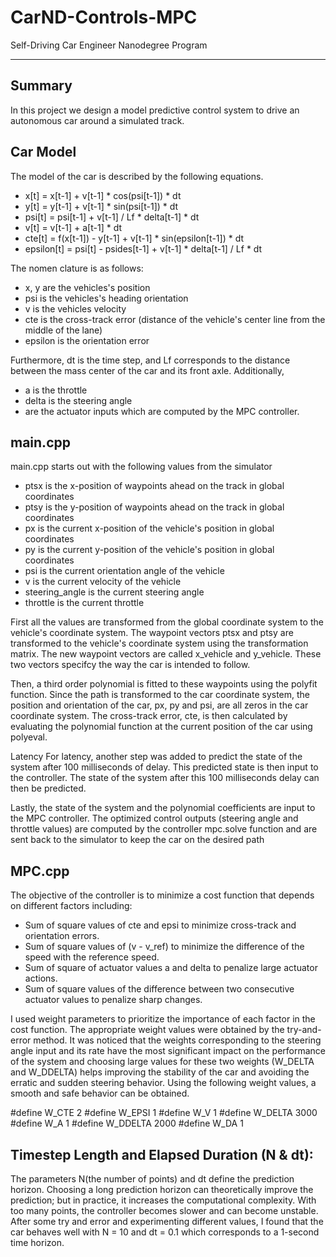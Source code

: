 # CarND-Controls-MPC
Self-Driving Car Engineer Nanodegree Program

---

## Summary

In this project we design a model predictive control system to drive an autonomous car around a simulated track. 

## Car Model

The model of the car is described by the following equations. 

* x[t]    =  x[t-1] + v[t-1] * cos(psi[t-1]) * dt
* y[t]    =  y[t-1] + v[t-1] * sin(psi[t-1]) * dt
* psi[t]  =  psi[t-1] + v[t-1] / Lf * delta[t-1] * dt
* v[t]    =  v[t-1] + a[t-1] * dt
* cte[t]  =  f(x[t-1]) - y[t-1] + v[t-1] * sin(epsilon[t-1]) * dt
* epsilon[t] =  psi[t] - psides[t-1] + v[t-1] * delta[t-1] / Lf * dt

The nomen clature is as follows:

* x, y are the vehicles's position
* psi is the vehicles's heading orientation
* v is the vehicles velocity
* cte is the cross-track error (distance of the vehicle's center line from the middle of the lane)
* epsilon is the orientation error


Furthermore, dt is the time step, and Lf corresponds to the distance between the mass center of the car and its front axle. Additionally,

* a is the throttle
* delta is the steering angle
* are the actuator inputs which are computed by the MPC controller.


## main.cpp

main.cpp starts out with the following values from the simulator

* ptsx is the x-position of waypoints ahead on the track in global coordinates
* ptsy is the y-position of waypoints ahead on the track in global coordinates
* px is the current x-position of the vehicle's position in global coordinates
* py is the current y-position of the vehicle's position in global coordinates
* psi is the current orientation angle of the vehicle
* v is the current velocity of the vehicle
* steering_angle is the current steering angle
* throttle is the current throttle

First all the values are transformed from the global coordinate system to the vehicle's coordinate system. The waypoint vectors ptsx and ptsy are transformed to the vehicle's coordinate system using the transformation matrix. The new waypoint vectors are called x_vehicle and y_vehicle. These two vectors specifcy the way the car is intended to follow.

Then, a third order polynomial is fitted to these waypoints using the polyfit function. Since the path is transformed to the car coordinate system, the position and orientation of the car, px, py and psi, are all zeros in the car coordinate system. The cross-track error, cte, is then calculated by evaluating the polynomial function at the current position of the car using polyeval. 

Latency
For latency, another step was added to predict the state of the system after 100 milliseconds of delay. This predicted state is then input to the controller. The state of the system after this 100 milliseconds delay can then be predicted.

Lastly, the state of the system and the polynomial coefficients are input to the MPC controller. The optimized control outputs (steering angle and throttle values) are computed by the controller mpc.solve function and are sent back to the simulator to keep the car on the desired path


## MPC.cpp
The objective of the controller is to minimize a cost function that depends on different factors including:

* Sum of square values of cte and epsi to minimize cross-track and orientation errors.
* Sum of square values of (v - v_ref) to minimize the difference of the speed with the reference speed.
* Sum of square of actuator values a and delta to penalize large actuator actions.
* Sum of square values of the difference between two consecutive actuator values to penalize sharp changes.

I used weight parameters to prioritize the importance of each factor in the cost function. The appropriate weight values were obtained by the try-and-error method. It was noticed that the weights corresponding to the steering angle input and its rate have the most significant impact on the performance of the system and choosing large values for these two weights (W_DELTA and W_DDELTA) helps improving the stability of the car and avoiding the erratic and sudden steering behavior. Using the following weight values, a smooth and safe behavior can be obtained.

#define W_CTE 2
#define W_EPSI 1
#define W_V 1
#define W_DELTA 3000
#define W_A 1
#define W_DDELTA 2000
#define W_DA 1

## Timestep Length and Elapsed Duration (N & dt):

The parameters N(the number of points) and dt define the prediction horizon. Choosing a long prediction horizon can theoretically improve the prediction; but in practice, it increases the computational complexity. With too many points, the controller becomes slower and can become unstable. After some try and error and experimenting different values, I found that the car behaves well with N = 10 and dt = 0.1 which corresponds to a 1-second time horizon.



